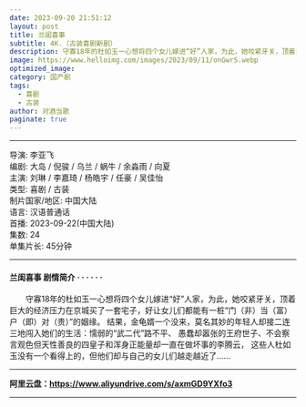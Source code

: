 ```yaml
---
date: 2023-09-20 21:51:12
layout: post
title: 兰闺喜事
subtitle: 4K.（古装喜剧新剧）
description: 守寡18年的杜如玉一心想将四个女儿嫁进“好”人家，为此，她咬紧牙关，顶着巨大的经济压力在京城买了一套宅子，好让女儿们都能有一桩“门（非）当（富）户（即）对（贵）”的姻缘。 结果，金龟婿一个没来，莫名其妙的年轻人却接二连三地闯入她们的生活...
image: https://www.helloimg.com/images/2023/09/11/onGwrS.webp
optimized_image: 
category: 国产剧
tags:
  - 喜剧
  - 古装
author: 对酒当歌
paginate: true
---
```


---

导演: 李亚飞  
编剧: 大岛 / 倪骏 / 乌兰 / 蜗牛 / 余淼雨 / 向夏  
主演: 刘琳 / 李嘉琦 / 杨皓宇 / 任豪 / 吴佳怡  
类型: 喜剧 / 古装  
制片国家/地区: 中国大陆  
语言: 汉语普通话  
首播: 2023-09-22(中国大陆)  
集数: 24  
单集片长: 45分钟  

---

#### 兰闺喜事 剧情简介 · · · · · ·

　　守寡18年的杜如玉一心想将四个女儿嫁进“好”人家，为此，她咬紧牙关，顶着巨大的经济压力在京城买了一套宅子，好让女儿们都能有一桩“门（非）当（富）户（即）对（贵）”的姻缘。 结果，金龟婿一个没来，莫名其妙的年轻人却接二连三地闯入她们的生活：懦弱的“武二代”路不平、 愚蠢却嚣张的王府世子、不会察言观色但天性善良的四皇子和浑身正能量却一直在做坏事的李腾云， 这些人杜如玉没有一个看得上的，但他们却与自己的女儿们越走越近了……

---

**阿里云盘：<https://www.aliyundrive.com/s/axmGD9YXfo3>**

---
